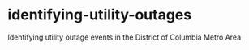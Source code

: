# identifying-utility-outages
Identifying utility outage events in the District of Columbia Metro Area
